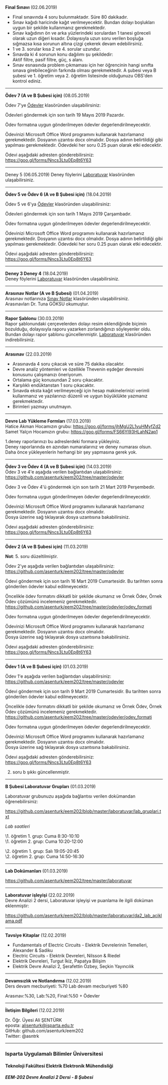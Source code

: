 **Final Sınavı** (02.06.2019)      
- Final sınavında 4 soru bulunmaktadır. Süre 80 dakikadır.   
- Sınav kağıdı haricinde kağıt verilmeyecektir. Bundan dolayı boşlukları uygun bir şekilde kullanmanız gerekmektedir.   
- Sınav kağıdının ön ve arka yüzlerindeki sorulardan 1 tanesi göreceli olarak uzun diğeri kısadır. Dolayısıyla uzun soru verilen boşluğa sığmazsa kısa sorunun altına çizgi çekerek devam edebilirsiniz.   
- 1 ve 3. sorular kısa 2 ve 4. sorular uzundur.
- Sınavda ki 4 sorunun konu dağılımı şu şekildedir:   
Aktif filtre, pasif filtre, güç, s alanı.
- Sınav esnasında problem çıkmaması için her öğrencinin hangi sınıfta sınava girebileceğinin farkında olması gerekmektedir. A şubesi veya B şubesi ve 1. öğretim veya 2. öğretim listesinde olduğunuzu OBS'den kontrol ediniz. 




---

**Ödev 7 (A ve B Şubesi için)** (08.05.2019)   

Ödev 7'ye [Ödevler](./odevler/.) klasöründen ulaşabilirsiniz:

Ödevleri göndermek için son tarih 19 Mayıs 2019 Pazardır.

Ödev formatına uygun gönderilmeyen ödevler degerlendirilmeyecektir.

Ödevinizi Microsoft Office Word programını kullanarak hazırlamanız gerekmektedir. Dosyanın uzantısı docx olmalıdır.
Dosya adının belirtildiği gibi yapılması gerekmektedir. Ödevdeki her soru 0.25 puan olarak etki edecektir.

Ödevi aşağıdaki adresten gönderebilirsiniz:
https://goo.gl/forms/Nncs3Ltu0Ep8t6Y63

---

Deney 5 (06.05.2019)
Deney föylerini [Laboratuvar](./laboratuvar/) klasöründen ulaşabilirsiniz.

---


**Ödev 5 ve Ödev 6 (A ve B Şubesi için)** (18.04.2019)   

Ödev 5 ve 6'ya [Ödevler](./odevler/.) klasöründen ulaşabilirsiniz:

Ödevleri göndermek için son tarih 1 Mayıs 2019 Çarşambadır.

Ödev formatına uygun gönderilmeyen ödevler degerlendirilmeyecektir.

Ödevinizi Microsoft Office Word programını kullanarak hazırlamanız gerekmektedir. Dosyanın uzantısı docx olmalıdır.
Dosya adının belirtildiği gibi yapılması gerekmektedir. Ödevdeki her soru 0.25 puan olarak etki edecektir.

Ödevi aşağıdaki adresten gönderebilirsiniz:
https://goo.gl/forms/Nncs3Ltu0Ep8t6Y63


---   


**Deney 3 Deney 4** (18.04.2019)   
Deney föylerini [Laboratuvar](./laboratuvar/) klasöründen ulaşabilirsiniz.


---   



**Arasınav Notlar (A ve B Şubesi)** (01.04.2019)   
Arasınav notlarınıza [Sınav Notlar](./sinav_notlar/) klasöründen ulaşabilirsiniz.   
Arasınavları Dr. Tuna GÖKSU okumuştur. 

---   
**Rapor Şablonu** (30.03.2019)   
Rapor şablonundaki çerçevelerden dolayı resim eklendiğinde biçimin bozulduğu, dolayısıyla raporu yazarken zorlandığınızı söyleyenler oldu. Bundan dolayı rapor şablonu güncellenmiştir.
[Laboratuvar](./laboratuvar) klasöründen indirebilirsiniz.


---   
**Arasınav** (22.03.2019)   
- Arasınavda 4 soru çıkacak ve süre 75 dakika olacaktır.
- Devre analiz yöntemleri ve özellikle Thevenin eşdeğer devresini konusunu çalışmanızı öneriyorum.
- Ortalama güç konusundan 2 soru çıkacaktır. 
- Karşılıklı endüktanstan 1 soru çıkacaktır.
- Sınavda eksta kağıt verilmeyeceği için hesap makinelerinizi verimli kullanmanız ve yazılarınızı düzenli ve uygun büyüklükte yazmanız gerekmektedir.
- Birimleri yazmayı unutmayın.

---   

**Devre Lab Yükleme Formları** (17.03.2019)   
Hatice Akman Hocamızın grubu: https://goo.gl/forms/jhMgU2L1vuHMyfZd2
Samet Yalçın Hocamızın grubu: https://goo.gl/forms/FS66YI93HLahN2ap1

1.deney raporlarınızı bu adreslerdeki formara yükleyiniz.   
Deney raporlarında en azından numaralarınız ve deney numarası olsun.   
Daha önce yükleyenlerin herhangi bir şey yapmasına gerek yok.  



---   



**Ödev 3 ve Ödev 4 (A ve B Şubesi için)** (14.03.2019)   
Ödev 3 ve 4'e aşağıda verilen bağlantıdan ulaşabilirsiniz:  
https://github.com/asenturk/eem202/tree/master/odevler

Ödev 3 ve Ödev 4'ü göndermek için son tarih 21 Mart 2019 Perşembedir.

Ödev formatına uygun gönderilmeyen ödevler degerlendirilmeyecektir.

Ödevinizi Microsoft Office Word programını kullanarak hazırlamanız gerekmektedir. Dosyanın uzantısı docx olmalıdır.  
Dosya üzerine sağ tıklayarak dosya uzantısına bakabilirsiniz.

Ödevi aşağıdaki adresten gönderebilirsiniz:  
https://goo.gl/forms/Nncs3Ltu0Ep8t6Y63

---   

**Ödev 2 (A ve B Şubesi için)** (11.03.2019)

**Not**: 5. soru düzeltilmiştir.
   
Ödev 2'ye aşağıda verilen bağlantıdan ulaşabilirsiniz:  
https://github.com/asenturk/eem202/tree/master/odevler

Ödevi göndermek için son tarih 16 Mart 2019 Cumartesidir. Bu tarihten sonra gönderilen ödevler kabul edilmeyecektir.

Öncelikle ödev formatını dikkatli bir şekilde okumanız ve Örnek Ödev, Örnek Ödev çözümünü incelemeniz gerekmektedir.  
https://github.com/asenturk/eem202/tree/master/odevler/odev_formati

Ödev formatına uygun gönderilmeyen ödevler degerlendirilmeyecektir.

Ödevinizi Microsoft Office Word programını kullanarak hazırlamanız gerekmektedir. Dosyanın uzantısı docx olmalıdır.  
Dosya üzerine sağ tıklayarak dosya uzantısına bakabilirsiniz.

Ödevi aşağıdaki adresten gönderebilirsiniz:  
https://goo.gl/forms/Nncs3Ltu0Ep8t6Y63

---   




**Ödev 1 (A ve B Şubesi için)** (01.03.2019)   

Ödev 1'e aşağıda verilen bağlantıdan ulaşabilirsiniz:  
https://github.com/asenturk/eem202/tree/master/odevler

Ödevi göndermek için son tarih 9 Mart 2019 Cumartesidir. Bu tarihten sonra gönderilen ödevler kabul edilmeyecektir.

Öncelikle ödev formatını dikkatli bir şekilde okumanız ve Örnek Ödev, Örnek Ödev çözümünü incelemeniz gerekmektedir.  
https://github.com/asenturk/eem202/tree/master/odevler/odev_formati

Ödev formatına uygun gönderilmeyen ödevler degerlendirilmeyecektir.

Ödevinizi Microsoft Office Word programını kullanarak hazırlamanız gerekmektedir. Dosyanın uzantısı docx olmalıdır.  
Dosya üzerine sağ tıklayarak dosya uzantısına bakabilirsiniz.

Ödevi aşağıdaki adresten gönderebilirsiniz:  
https://goo.gl/forms/Nncs3Ltu0Ep8t6Y63

2. soru b şıkkı güncellenmiştir.

---   

**B Şubesi Laboratuvar Grupları** (01.03.2019)

Laboratuvar grubunuzu aşağıda bağlantısı verilen dokümandan öğrenebilirsiniz:  

https://github.com/asenturk/eem202/blob/master/laboratuvar/lab_gruplari.txt

*Lab saatleri*  

\1. öğretim 1. grup: Cuma 8:30-10:10     
\1. öğretim 2. grup: Cuma 10:20-12:00    


\2. öğretim 1. grup: Salı 19:05-20:45  
\2. öğretim 2. grup: Cuma 14:50-16:30 

---

**Lab Dokümanları** (01.03.2019)   

https://github.com/asenturk/eem202/tree/master/laboratuvar 



---   


**Laboratuvar işleyişi** (22.02.2019)   
Devre Analizi 2 dersi, Laboratuvar işleyişi ve puanlama ile ilgili doküman eklenmiştir:

https://github.com/asenturk/eem202/blob/master/laboratuvar/da2_lab_aciklama.pdf

---   
**Tavsiye Kitaplar** (12.02.2019)   
* Fundamentals of Electric Circuits - Elektrik Devrelerinin Temelleri, Alexander & Sadiku
* Electric Circuits - Elektrik Devreleri, Nilsson & Riedel
* Elektrik Devreleri, Turgut İkiz, Papatya Bilişim
* Elektrik Devre Analizi 2, Şerafettin Özbey, Seçkin Yayıncılık

---   
**Devamsızlık ve Notlandırma** (12.02.2019)   
Ders devam mecburiyeti: %70
Lab devam mecburiyeti %80 

Arasınav:%30, Lab:%20, Final:%50 + Ödevler

---   
**İletişim Bilgileri** (12.02.2019)   

Dr. Öğr. Üyesi Ali ŞENTÜRK   
eposta: alisenturk@isparta.edu.tr   
GitHub: github.com/asenturk/eem202   
Twitter: @asntrk 


---   
### Isparta Uygulamalı Bilimler Üniversitesi
#### Teknoloji Fakültesi Elektrik Elektronik Mühendisliği
##### EEM-202 Devre Analizi 2 Dersi - B Şubesi